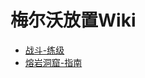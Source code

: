 # 梅尔沃放置Wiki

- [战斗-练级](https://consolelog.gitee.io/melvor_idle_wiki/%E6%88%98%E6%96%97-%E7%BB%83%E7%BA%A7-index.html)
- [熔岩洞窟-指南](https://consolelog.gitee.io/melvor_idle_wiki/%E7%86%94%E5%B2%A9%E6%B4%9E%E7%AA%9F-%E6%8C%87%E5%8D%97.html)